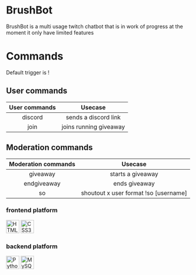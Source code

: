 # BrushBot
BrushBot is a multi usage twitch chatbot that is in work of progress at the moment it only have limited features



# Commands
Default trigger is !

## User commands
| User commands   | Usecase                   |
|:---------------:|:-------------------------:|
| discord         | sends a discord link      |
| join            | joins running giveaway    |



## Moderation commands
| Moderation commands   | Usecase                                 |
|:---------------------:|:---------------------------------------:|
| giveaway              | starts a giveaway                       |
| endgiveaway           | ends giveaway                           |
| so                    | shoutout x user format !so [username]   |
  






### frontend platform

<p align="left">
<a href="https://developer.mozilla.org/en-US/docs/Glossary/HTML5" target="_blank" rel="noreferrer"><img src="https://raw.githubusercontent.com/danielcranney/readme-generator/main/public/icons/skills/html5-colored.svg" width="36" height="36" alt="HTML5" /></a>
<a href="https://www.w3.org/TR/CSS/#css" target="_blank" rel="noreferrer"><img src="https://raw.githubusercontent.com/danielcranney/readme-generator/main/public/icons/skills/css3-colored.svg" width="36" height="36" alt="CSS3" /></a>
</p>


### backend platform

<p align="left">
<a href="https://www.python.org/" target="_blank" rel="noreferrer"><img src="https://raw.githubusercontent.com/danielcranney/readme-generator/main/public/icons/skills/python-colored.svg" width="36" height="36" alt="Python" /></a>
<a href="https://www.mysql.com/" target="_blank" rel="noreferrer"><img src="https://raw.githubusercontent.com/danielcranney/readme-generator/main/public/icons/skills/mysql-colored.svg" width="36" height="36" alt="MySQL" /></a>
</p>
